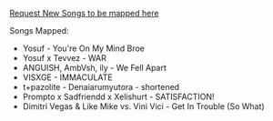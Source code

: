 [Request New Songs to be mapped here](https://github.com/ProvidedTimmy/My-Osu-Songs/issues/new/choose)

Songs Mapped:

- Yosuf - You're On My Mind Broe
- Yosuf x Tevvez - WAR
- ANGUISH, AmbVsh, ily - We Fell Apart
- VISXGE - IMMACULATE
- t+pazolite - Denaiarumyutora - shortened
- Prompto x Sadfriendd x Xelishurt - SATISFACTION!
- Dimitri Vegas & Like Mike vs. Vini Vici - Get In Trouble (So What)
